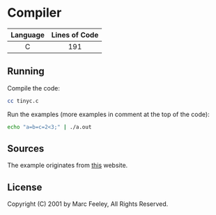 # Compiler

| Language | Lines of Code |
| :------: | :-----------: |
|    C     |      191      |

## Running

Compile the code:

```sh
cc tinyc.c
```

Run the examples (more examples in comment at the top of the code):

```sh
echo "a=b=c=2<3;" | ./a.out
```

## Sources

The example originates from
[this](https://www.iro.umontreal.ca/~felipe/IFT2030-Automne2002/Complements/tinyc.c) website.

## License

Copyright (C) 2001 by Marc Feeley, All Rights Reserved.
